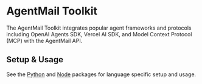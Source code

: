 # AgentMail Toolkit

The AgentMail Toolkit integrates popular agent frameworks and protocols including OpenAI Agents SDK, Vercel AI SDK, and Model Context Protocol (MCP) with the AgentMail API.

## Setup & Usage

See the [Python](/python) and [Node](/node) packages for language specific setup and usage.

